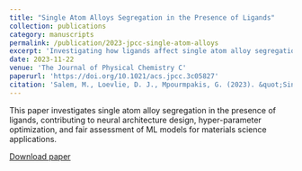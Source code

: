 ```yaml
---
title: "Single Atom Alloys Segregation in the Presence of Ligands"
collection: publications
category: manuscripts
permalink: /publication/2023-jpcc-single-atom-alloys
excerpt: 'Investigating how ligands affect single atom alloy segregation using machine learning and computational chemistry.'
date: 2023-11-22
venue: 'The Journal of Physical Chemistry C'
paperurl: 'https://doi.org/10.1021/acs.jpcc.3c05827'
citation: 'Salem, M., Loevlie, D. J., Mpourmpakis, G. (2023). &quot;Single Atom Alloys Segregation in the Presence of Ligands.&quot; <i>The Journal of Physical Chemistry C</i>. 127(46):22790-22798.'
---
```


This paper investigates single atom alloy segregation in the presence of ligands, contributing to neural architecture design, hyper-parameter optimization, and fair assessment of ML models for materials science applications.

[Download paper](https://doi.org/10.1021/acs.jpcc.3c05827)
